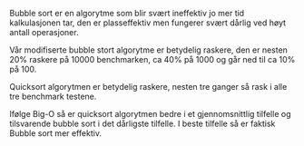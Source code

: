 Bubble sort er en algorytme som blir svært ineffektiv jo mer tid kalkulasjonen tar, den er plasseffektiv men fungerer svært dårlig ved høyt antall operasjoner.

Vår modifiserte bubble stort algorytme er betydelig raskere, den er nesten 20% raskere på 10000 benchmarken, ca 40% på 1000 og går ned til ca 10% på 100.

Quicksort algorytmen er betydelig raskere, nesten tre ganger så rask i alle tre benchmark testene. 

Ifølge Big-O så er quicksort algorytmen bedre i et gjennomsnittlig tilfelle og tilsvarende bubble sort i det dårligste tilfelle. I beste tilfelle så er faktisk Bubble sort mer effektiv.
